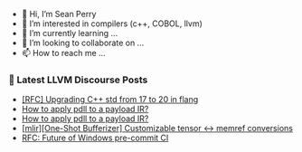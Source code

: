 - 👋 Hi, I’m Sean Perry
- 👀 I’m interested in compilers (c++, COBOL, llvm)
- 🌱 I’m currently learning ...
- 💞️ I’m looking to collaborate on ...
- 📫 How to reach me ...

<!---
s66perry/s66perry is a ✨ special ✨ repository because its `README.md` (this file) appears on your GitHub profile.
You can click the Preview link to take a look at your changes.
--->
### 📕 Latest LLVM Discourse Posts

<!-- DISCOURSE-LLVM:START -->
- [[RFC] Upgrading C++ std from 17 to 20 in flang](https://discourse.llvm.org/t/rfc-upgrading-c-std-from-17-to-20-in-flang/76825#post_7)
- [How to apply pdll to a payload IR?](https://discourse.llvm.org/t/how-to-apply-pdll-to-a-payload-ir/76855#post_3)
- [How to apply pdll to a payload IR?](https://discourse.llvm.org/t/how-to-apply-pdll-to-a-payload-ir/76855#post_2)
- [[mlir][One-Shot Bufferizer] Customizable tensor &lt;-&gt; memref conversions](https://discourse.llvm.org/t/mlir-one-shot-bufferizer-customizable-tensor-memref-conversions/76829#post_3)
- [RFC: Future of Windows pre-commit CI](https://discourse.llvm.org/t/rfc-future-of-windows-pre-commit-ci/76840?page=2#post_27)
<!-- DISCOURSE-LLVM:END -->
